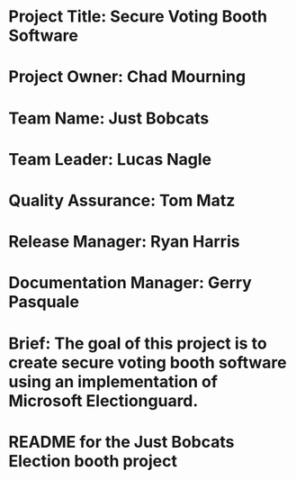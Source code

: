 # Project Title: Secure Voting Booth Software
# Project Owner: Chad Mourning
# Team Name: Just Bobcats
# Team Leader: Lucas Nagle 
# Quality Assurance: Tom Matz
# Release Manager: Ryan Harris
# Documentation Manager: Gerry Pasquale
# Brief: The goal of this project is to create secure voting booth software using an implementation of Microsoft Electionguard. 
#
#
#
# README for the Just Bobcats Election booth project
